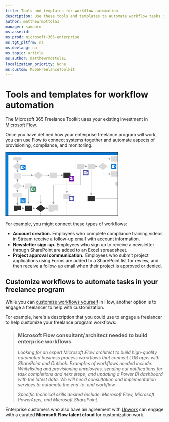 ```yaml
---
title: Tools and templates for workflow automation 
description: Use these tools and templates to automate workflow tasks in an enterprise freelance program. 
author: matthewrmottola1
manager: samanro
ms.assetid: 
ms.prod: microsoft-365-enterprise
ms.tgt_pltfrm: na
ms.devlang: na
ms.topic: article
ms.author: matthewrmottola1
localization_priority: None 
ms.custom: M365FreelanceToolkit
---
```

Tools and templates for workflow automation
====================================================

The Microsoft 365 Freelance Toolkit uses your existing investment in [Microsoft Flow](https://flow.microsoft.com/).

Once you have defined how your enterprise freelance program will work, you can use Flow to connect systems together and automate aspects of provisioning, compliance, and monitoring.

![a workflow diagram](media/m365_freelance_cognitiveload_358x201.png)

For example, you might connect these types of workflows:
- **Account creation.** Employees who complete compliance training videos in Stream receive a follow-up email with account information.
- **Newsletter sign-up.** Employees who sign up to receive a newsletter through SharePoint are added to an Excel spreadsheet.
- **Project approval communication.** Employees who submit project applications using Forms are added to a SharePoint list for review, and then receive a follow-up email when their project is approved or denied.

Customize workflows to automate tasks in your freelance program
---------------------------------------------------------------

While you can [customize workflows yourself](https://docs.microsoft.com/flow/getting-started) in Flow, another option is to engage a freelancer to help with customization.

For example, here's a description that you could use to engage a freelancer to help customize your freelance program workflows:

> ### Microsoft Flow consultant/architect needed to build enterprise workflows
> *Looking for an expert Microsoft Flow architect to build high-quality automated business process workflows that connect LOB apps with SharePoint and Outlook. Examples of workflows needed include: Whitelisting and provisioning employees, sending out notifications for task completions and next steps, and updating a Power BI dashboard with the latest data. We will need consultation and implementation services to automate the end-to-end workflow.*
> 
> *Specific technical skills desired include: Microsoft Flow, Microsoft PowerApps, and Microsoft SharePoint.*

Enterprise customers who also have an agreement with [Upwork](https://www.upwork.com/enterprise/) can engage with a curated **Microsoft Flow talent cloud** for customization work.